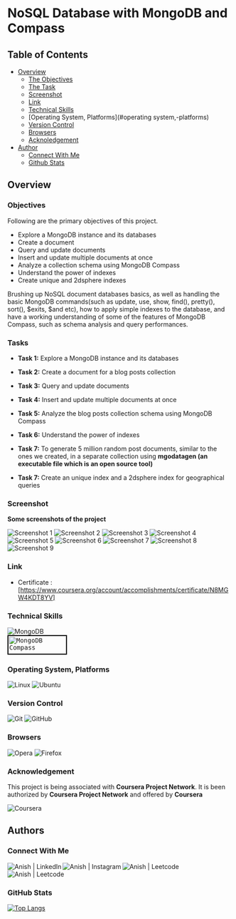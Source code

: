 # NoSQL Database with MongoDB and Compass

## Table of Contents

- [Overview](#overview)
  - [The Objectives](#objectives)
  - [The Task](#tasks)
  - [Screenshot](#screenshot)
  - [Link](#Link)
  - [Technical Skills](#technical-skills)
  - [Operating System, Platforms](#operating system,-platforms)
  - [Version Control](#version-control)
  - [Browsers](#browsers)
  - [Acknoledgement](#Acknowledgement)
- [Author](#author)
  - [Connect With Me](#connect-with-me)
  - [Github Stats](#github-stats)

## Overview

### Objectives

Following are the primary objectives of this project.

- Explore a MongoDB instance and its databases
- Create a document
- Query and update documents
- Insert and update multiple documents at once
- Analyze a collection schema using MongoDB Compass
- Understand the power of indexes
- Create unique and 2dsphere indexes

Brushing up NoSQL document databases basics, as well as handling the basic MongoDB commands(such as update, use, show, find(), pretty(), sort(), $exits, $and etc), how to apply simple indexes to the database, and have a working understanding of some of the features of MongoDB Compass, such as schema analysis and query performances.

### Tasks

- **Task 1:** Explore a MongoDB instance and its databases

- **Task 2:** Create a document for a blog posts collection

- **Task 3:** Query and update documents

- **Task 4:** Insert and update multiple documents at once

- **Task 5:** Analyze the blog posts collection schema using MongoDB Compass

- **Task 6:** Understand the power of indexes

- **Task 7:** To generate 5 million random post documents, similar to the ones we created, in a separate collection using **mgodatagen (an executable file which is an open source tool)**

- **Task 7:** Create an unique index and a 2dsphere index for geographical queries

### Screenshot

**Some screenshots of the project**

![Screenshot 1](./Screenshots/S1.png)
![Screenshot 2](./Screenshots/S2.png)
![Screenshot 3](./Screenshots/S3.png)
![Screenshot 4](./Screenshots/S4.png)
![Screenshot 5](./Screenshots/S5.png)
![Screenshot 6](./Screenshots/S6.png)
![Screenshot 7](./Screenshots/S7.png)
![Screenshot 8](./Screenshots/S8.png)
![Screenshot 9](./Screenshots/S9.png)

### Link

- Certificate : [https://www.coursera.org/account/accomplishments/certificate/N8MGW4KDT8YV]

### Technical Skills

![MongoDB](https://img.shields.io/badge/MongoDB-%234ea94b.svg?style=for-the-badge&logo=mongodb&logoColor=white)
</br>
<kbd><img style="border:2px solid black" src="https://res.cloudinary.com/practicaldev/image/fetch/s--TRVPhBdQ--/c_imagga_scale,f_auto,fl_progressive,h_420,q_auto,w_1000/https://dev-to-uploads.s3.amazonaws.com/i/uzuqnrbwq3mjnuch2z2w.png" alt="MongoDB Compass" width="130" height="40"></kbd>

### Operating System, Platforms

![Linux](https://img.shields.io/badge/Linux-FCC624?style=for-the-badge&logo=linux&logoColor=black)
![Ubuntu](https://img.shields.io/badge/Ubuntu-E95420?style=for-the-badge&logo=ubuntu&logoColor=white)
</br>
### Version Control

![Git](https://img.shields.io/badge/git-%23F05033.svg?style=for-the-badge&logo=git&logoColor=white)
![GitHub](https://img.shields.io/badge/github-%23121011.svg?style=for-the-badge&logo=github&logoColor=white)

### Browsers

![Opera](https://img.shields.io/badge/Opera-FF1B2D?style=for-the-badge&logo=Opera&logoColor=white)
![Firefox](https://img.shields.io/badge/Firefox-FF7139?style=for-the-badge&logo=Firefox-Browser&logoColor=white)
</br>

### Acknowledgement

This project is being associated with **Coursera Project Network**. It is been authorized by **Coursera Project Network** and offered by **Coursera**

![Coursera](https://img.shields.io/badge/Coursera-%230056D2.svg?style=for-the-badge&logo=Coursera&logoColor=white)

## Authors

### Connect With Me

<a href="https://www.linkedin.com/in/anish-kumar-mohanty-68a019216/"><img align="left" src="https://img.shields.io/badge/LinkedIn-0077B5?style=for-the-badge&logo=linkedin&logoColor=white" alt="Anish | LinkedIn"/></a>
<a href="https://www.instagram.com/in/anish.mohanty_/"><img align="left" src="https://img.shields.io/badge/Instagram-E4405F?style=for-the-badge&logo=instagram&logoColor=white" alt="Anish | Instagram"/></a>
<a href="https://leetcode.com/anish101/"><img align="left" src="https://img.shields.io/badge/LeetCode-000000?style=for-the-badge&logo=LeetCode&logoColor=#d16c06labelColor=black&color=%23ffa116&label=Solved&query=solvedOverTotal&url=https%3A%2F%2Fleetcode-badge.vercel.app%2Fapi%2Fusers%2Fanish101&logo=leetcode&logoColor=yellow" alt="Anish | Leetcode"/></a>
<a href="https://www.hackerrank.com/anishmohanty101"><img align="left" src="https://img.shields.io/badge/-Hackerrank-2EC866?style=for-the-badge&logo=HackerRank&logoColor=white" alt="Anish | Leetcode"/></a>
</br>
</br>

### GitHub Stats

[![Top Langs](https://github-readme-stats.vercel.app/api/top-langs/?username=Anish010)](https://github.com/anish101)
